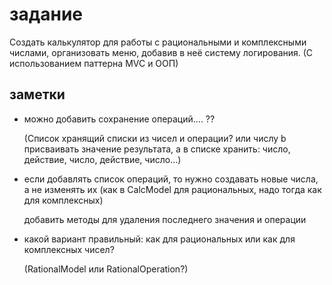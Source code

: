 # задание

Создать калькулятор для работы с рациональными и комплексными числами, организовать меню, добавив в неё систему логирования. (С использованием паттерна MVC и ООП)


## заметки
* можно добавить сохранение операций.... ?? 

    (Список хранящий списки из чисел  и операции? или числу b присваивать значение результата, а в списке хранить: число, действие, число, действие, число...)

* если добавлять список операций, то нужно создавать новые числа, а не изменять их (как в CalcModel для рациональных, надо тогда как для комплексных)

    добавить методы для удаления последнего значения и операции

* какой вариант правильный: как для рациональных или как для комплексных чисел?
    
    (RationalModel или RationalOperation?)